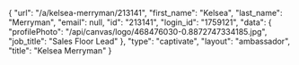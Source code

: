 {
    "url": "\/a\/kelsea-merryman\/213141",
    "first_name": "Kelsea",
    "last_name": "Merryman",
    "email": null,
    "id": "213141",
    "login_id": "1759121",
    "data": {
        "profilePhoto": "\/api\/canvas\/logo\/468476030-0.8872747334185.jpg",
        "job_title": "Sales Floor Lead"
    },
    "type": "captivate",
    "layout": "ambassador",
    "title": "Kelsea Merryman"
}